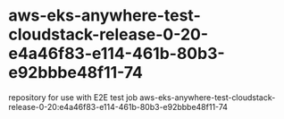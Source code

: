 # aws-eks-anywhere-test-cloudstack-release-0-20-e4a46f83-e114-461b-80b3-e92bbbe48f11-74
repository for use with E2E test job aws-eks-anywhere-test-cloudstack-release-0-20:e4a46f83-e114-461b-80b3-e92bbbe48f11-74
